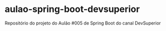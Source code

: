 # aulao-spring-boot-devsuperior
Repositório do projeto do Aulão #005 de Spring Boot do canal DevSuperior
